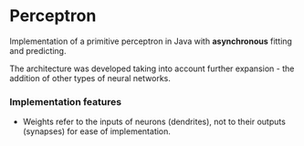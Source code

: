 # Perceptron

Implementation of a primitive perceptron in Java with **asynchronous** fitting and predicting.

The architecture was developed taking into account further expansion - the addition of other types of neural networks.

### Implementation features

- Weights refer to the inputs of neurons (dendrites), not to their outputs (synapses) for ease of implementation.